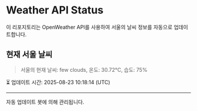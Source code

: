 
# Weather API Status

이 리포지토리는 OpenWeather API를 사용하여 서울의 날씨 정보를 자동으로 업데이트합니다.

## 현재 서울 날씨
> 서울의 현재 날씨: few clouds, 온도: 30.72°C, 습도: 75%

⏳ 업데이트 시간: 2025-08-23 10:18:14 (UTC)

---
자동 업데이트 봇에 의해 관리됩니다.
